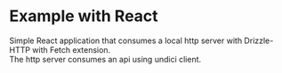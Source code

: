 # Example with React

Simple React application that consumes a local http server with Drizzle-HTTP with Fetch extension.  
The http server consumes an api using undici client.
